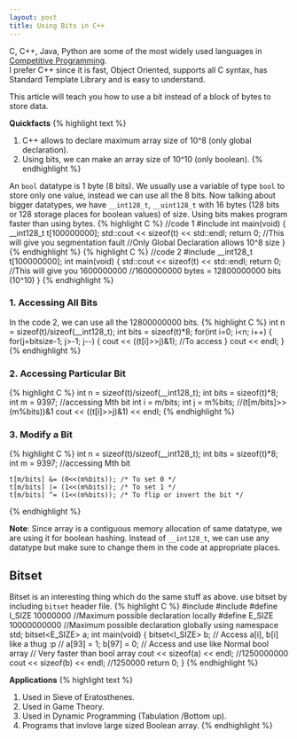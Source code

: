 ```yaml
---
layout: post
title: Using Bits in C++
---
```

C, C++, Java, Python are some of the most widely used languages in [Competitive Programming](http://www.geeksforgeeks.org/how-to-begin-with-competitive-programming/).
<br>
I prefer C++ since it is fast, Object Oriented, supports all C syntax, has Standard Template Library and is easy to understand.


This article will teach you how to use a bit instead of a block of bytes to store data.


<b>Quickfacts</b>
{% highlight text %}
1. C++ allows to declare maximum array size of 10^8 (only global declaration).
2. Using bits, we can make an array size of 10^10 (only boolean).
{% endhighlight %}

An `bool` datatype is 1 byte (8 bits). We usually use a variable of type `bool` to store only one value, instead we can use all the 8 bits. Now talking about bigger datatypes, we have `__int128_t`, `__uint128_t`  with 16 bytes (128 bits or 128 storage places for boolean values) of size.
Using bits makes program faster than using bytes.
{% highlight C %}
//code 1
#include<iostream>
int main(void)
{
	__int128_t t[100000000];
	std::cout << sizeof(t) << std::endl;
	return 0;
	//This will give you segmentation fault
	//Only Global Declaration allows 10^8 size
}
{% endhighlight %}
{% highlight C %}
//code 2
#include<iostream>
__int128_t t[100000000];
int main(void)
{
	std::cout << sizeof(t) << std::endl;
	return 0;
	//This will give you 1600000000
	//1600000000 bytes = 12800000000 bits (10^10)
}
{% endhighlight %}

### 1. Accessing All Bits
In the code 2, we can use all the 12800000000 bits.
{% highlight C %}
	int n    = sizeof(t)/sizeof(__int128_t);
	int bits = sizeof(t)*8;
	for(int i=0; i<n; i++)
	{
		for(j=bitsize-1; j>-1; j--)
		{
			cout << ((t[i]>>j)&1); 	//To access
		}
		cout << endl;
	}
{% endhighlight %}

### 2. Accessing Particular Bit
{% highlight C %}
	int n    = sizeof(t)/sizeof(__int128_t);
	int bits = sizeof(t)*8;
	int m    = 9397; //accessing Mth bit
	int i    = m/bits;
	int j    = m%bits; 
	//(t[m/bits]>>(m%bits))&1
	cout << ((t[i]>>j)&1) << endl; 
{% endhighlight %}

### 3. Modify a Bit
{% highlight C %}
	int n    = sizeof(t)/sizeof(__int128_t);
	int bits = sizeof(t)*8;
	int m    = 9397; //accessing Mth bit

	t[m/bits] &= (0<<(m%bits)); /* To set 0 */
	t[m/bits] |= (1<<(m%bits)); /* To set 1 */
	t[m/bits] ^= (1<<(m%bits)); /* To flip or invert the bit */
{% endhighlight %}

<b>Note</b>:
Since array is a contiguous memory allocation of same datatype, we are using it for boolean hashing.
Instead of `__int128_t`, we can use any datatype but make sure to change them in the code at appropriate places.

## Bitset
Bitset is an interesting thing which do the same stuff as above.
use bitset by including `bitset` header file.
{% highlight C %}
#include<iostream>
#include<bitset>
#define I_SIZE 10000000		//Maximum possible declaration locally 
#define E_SIZE 10000000000	//Maximum possible declaration globally
using namespace std;
bitset<E_SIZE> a;
int main(void)
{
	bitset<I_SIZE> b;
	// Access a[i], b[i] like a thug :p
	// a[93] = 1; b[97] = 0;
	// Access and use like Normal bool array
	// Very faster than bool array
	cout << sizeof(a) << endl; 	//1250000000
	cout << sizeof(b) << endl;	//1250000
	return 0;
}
{% endhighlight %}

<b>Applications</b>
{% highlight text %}
1. Used in Sieve of Eratosthenes.
2. Used in Game Theory.
3. Used in Dynamic Programming (Tabulation /Bottom up).
4. Programs that invlove large sized Boolean array.
{% endhighlight %}